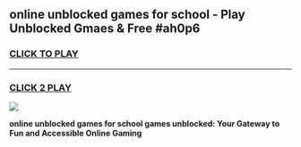 
## online unblocked games for school - Play Unblocked Gmaes & Free #ah0p6
<h3>
<a href="https://news.freeplayer.one?title=online_unblocked_games_for_school&ref=24F">CLICK TO PLAY</a></h3>
<hr>

<h3>
<a href="https://news.freeplayer.one?title=online_unblocked_games_for_school&ref=24F">CLICK 2 PLAY</a>
  
</h3>

<a href="https://news.freeplayer.one?title=online_unblocked_games_for_school&ref=24F/"><img src="https://clearcache.store/games.png"></a>


**online unblocked games for school games unblocked: Your Gateway to Fun and Accessible Online Gaming**
